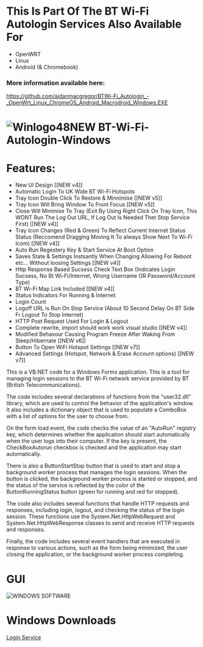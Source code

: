 
# This Is Part Of The BT Wi-Fi Autologin Services Also Available For

 - OpenWRT 
 - Linux
 - Android (& Chromebook)
 
 ### More information available here:
 https://github.com/aidanmacgregor/BTWi-Fi_Autologin_-_OpenWrt_Linux_ChromeOS_Android_Macrodroid_Windows.EXE
 
 # ![Winlogo48NEW](https://user-images.githubusercontent.com/11254983/173395338-8a7c71f5-caf0-45e8-bb6f-0574fd4ec867.png) BT-Wi-Fi-Autologin-Windows 
 
# Features:

 - New UI Design [[NEW v4]]
 - Automatic Login To UK Wide BT Wi-Fi Hotspots
 - Tray Icon Double Click To Restore & Minnimise [[NEW v5]]
 - Tray Icon Will Bring Window To Front Focus [[NEW v5]]
 - Close Will Minimise To Tray (Exit By Using Right Click On Tray Icon, This WONT Run The Log Out URL, If Log Out Is Needed Thet Stop Service First) [[NEW v4]]
 - Tray Icon Changes (Red & Green) To Reflect Current Internet Status Status (Reccomend Dragging Moving It To always Show Next To Wi-Fi Icom) [[NEW v4]]
 - Auto Run Regestery Key & Start Service At Boot Option
 - Saves State & Settings Instsantly When Changing Allowing For Reboot etc... Without loosing Settings [[NEW v4]]
 - Http Response Based Sucsess Check Text Box (Indicates Login Sucsess, No Bt Wi-Fi/Internet, Wrong Username OR Password/Account Type)
 - BT Wi-Fi Map Link Included [[NEW v4]]
 - Status Indicators For Running & Internet
 - Login Count
 - Logoff URL is Run On Stop Service (About 10 Second Delay On BT Side Fr Logout To Stop Internet)
 - HTTP Post Request Used For Login & Logout
 - Complete rewrite, import should work work visual studio [[NEW v4]]
 - Modified Behavour Causing Program Freeze After Waking From Sleep/Hibernate [[NEW v6]]
 - Button To Open WiFi Hotspot Settings [[NEW v7]]
 - Advanced Settings (Hotspot, Network & Erase Account options) [[NEW v7]]

This is a VB.NET code for a Windows Forms application. This is a tool for managing login sessions to the BT Wi-Fi network service provided by BT (British Telecommunications).

The code includes several declarations of functions from the "user32.dll" library, which are used to control the behavior of the application's window. It also includes a dictionary object that is used to populate a ComboBox with a list of options for the user to choose from.

On the form load event, the code checks the value of an "AutoRun" registry key, which determines whether the application should start automatically when the user logs into their computer. If the key is present, the CheckBoxAutorun checkbox is checked and the application may start automatically.

There is also a ButtonStartStop button that is used to start and stop a background worker process that manages the login sessions. When the button is clicked, the background worker process is started or stopped, and the status of the service is reflected by the color of the ButtonRunningStatus button (green for running and red for stopped).

The code also includes several functions that handle HTTP requests and responses, including login, logout, and checking the status of the login session. These functions use the System.Net.HttpWebRequest and System.Net.HttpWebResponse classes to send and receive HTTP requests and responses.

Finally, the code includes several event handlers that are executed in response to various actions, such as the form being minimized, the user closing the application, or the background worker process completing.

# GUI
![WINDOWS SOFTWARE](https://github.com/user-attachments/assets/54c62644-5822-4eda-ae70-448bf3eb7f4d)
    
# Windows Downloads
[Login Service](https://github.com/aidanmacgregor/BT-Wi-Fi-Autologin-Windows/releases)

